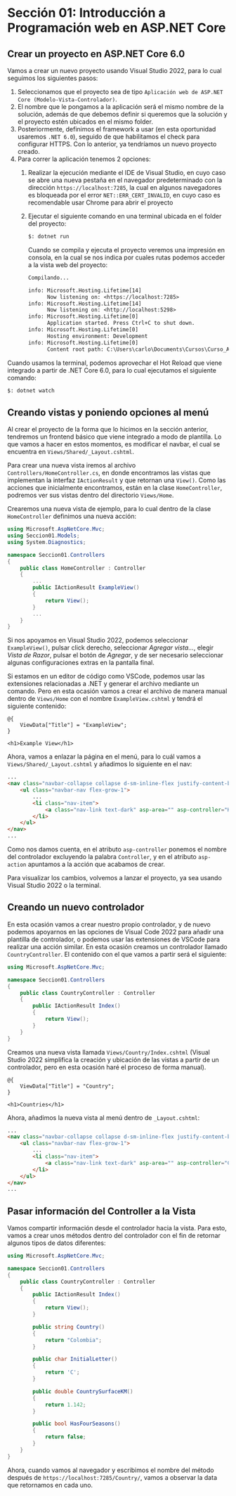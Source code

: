 # Sección 01: Introducción a Programación web en ASP.NET Core

## Crear un proyecto en ASP.NET Core 6.0

Vamos a crear un nuevo proyecto usando Visual Studio 2022, para lo cual seguimos los siguientes pasos:

1. Seleccionamos que el proyecto sea de tipo `Aplicación web de ASP.NET Core (Modelo-Vista-Controlador)`.
2. El nombre que le pongamos a la aplicación será el mismo nombre de la solución, además de que debemos definir si queremos que la solución y el proyecto estén ubicados en el mismo folder.
3. Posteriormente, definimos el framework a usar (en esta oportunidad usaremos `.NET 6.0`), seguido de que habilitamos el check para configurar HTTPS. Con lo anterior, ya tendríamos un nuevo proyecto creado.
4. Para correr la aplicación tenemos 2 opciones:
   1. Realizar la ejecución mediante el IDE de Visual Studio, en cuyo caso se abre una nueva pestaña en el navegador predeterminado con la dirección `https://localhost:7285`, la cual en algunos navegadores es bloqueada por el error `NET::ERR_CERT_INVALID`, en cuyo caso es recomendable usar Chrome para abrir el proyecto
   2. Ejecutar el siguiente comando en una terminal ubicada en el folder del proyecto:

       ```txt
       $: dotnet run
       ```

       Cuando se compila y ejecuta el proyecto veremos una impresión en consola, en la cual se nos indica por cuales rutas podemos acceder a la vista web del proyecto:

       ```txt
       Compilando...

       info: Microsoft.Hosting.Lifetime[14]
             Now listening on: <https://localhost:7285>
       info: Microsoft.Hosting.Lifetime[14]
             Now listening on: <http://localhost:5298>
       info: Microsoft.Hosting.Lifetime[0]
             Application started. Press Ctrl+C to shut down.
       info: Microsoft.Hosting.Lifetime[0]
             Hosting environment: Development
       info: Microsoft.Hosting.Lifetime[0]
             Content root path: C:\Users\carlo\Documents\Cursos\Curso_ASP.NET_Core_5.0\01-Introduccion_Programacion_Web_ASPNET_Core\Seccion01\
       ```

Cuando usamos la terminal, podemos aprovechar el Hot Reload que viene integrado a partir de .NET Core 6.0, para lo cual ejecutamos el siguiente comando:

```txt
$: dotnet watch
```

## Creando vistas y poniendo opciones al menú

Al crear el proyecto de la forma que lo hicimos en la sección anterior, tendremos un frontend básico que viene integrado a modo de plantilla. Lo que vamos a hacer en estos momentos, es modificar el navbar, el cual se encuentra en `Views/Shared/_Layout.cshtml`.

Para crear una nueva vista iremos al archivo `Controllers/HomeController.cs`, en donde encontramos las vistas que implementan la interfaz `IActionResult` y que retornan una `View()`. Como las acciones que inicialmente encontramos, están en la clase `HomeController`, podremos ver sus vistas dentro del directorio `Views/Home`.

Crearemos una nueva vista de ejemplo, para lo cual dentro de la clase `HomeController` definimos una nueva acción:

```c#
using Microsoft.AspNetCore.Mvc;
using Seccion01.Models;
using System.Diagnostics;

namespace Seccion01.Controllers
{
    public class HomeController : Controller
    {
        ...
        public IActionResult ExampleView()
        {
            return View();
        }
        ...
    }
}
```

Si nos apoyamos en Visual Studio 2022, podemos seleccionar `ExampleView()`, pulsar click derecho, seleccionar *Agregar vista...*, elegir *Vista de Razor*, pulsar el botón de *Agregar*, y de ser necesario seleccionar algunas configuraciones extras en la pantalla final.

Si estamos en un editor de código como VSCode, podemos usar las extensiones relacionadas a .NET y generar el archivo mediante un comando. Pero en esta ocasión vamos a crear el archivo de manera manual dentro de `Views/Home` con el nombre `ExampleView.cshtml` y tendrá el siguiente contenido:

```cshtml
@{
    ViewData["Title"] = "ExampleView";
}

<h1>Example View</h1>
```

Ahora, vamos a enlazar la página en el menú, para lo cuál vamos a `Views/Shared/_Layout.cshtml` y añadimos lo siguiente en el nav:

```html
...
<nav class="navbar-collapse collapse d-sm-inline-flex justify-content-between">
    <ul class="navbar-nav flex-grow-1">
        ...
        <li class="nav-item">
            <a class="nav-link text-dark" asp-area="" asp-controller="Home" asp-action="ExampleView">Example View</a>
        </li>
    </ul>
</nav>
...
```

Como nos damos cuenta, en el atributo `asp-controller` ponemos el nombre del controlador excluyendo la palabra `Controller`, y en el atributo `asp-action` apuntamos a la acción que acabamos de crear.

Para visualizar los cambios, volvemos a lanzar el proyecto, ya sea usando Visual Studio 2022 o la terminal.

## Creando un nuevo controlador

En esta ocasión vamos a crear nuestro propio controlador, y de nuevo podemos apoyarnos en las opciones de Visual Code 2022 para añadir una plantilla de controlador, o podemos usar las extensiones de VSCode para realizar una acción similar. En esta ocasión creamos un controlador llamado `CountryController`. El contenido con el que vamos a partir será el siguiente:

```c#
using Microsoft.AspNetCore.Mvc;

namespace Seccion01.Controllers
{
    public class CountryController : Controller
    {
        public IActionResult Index()
        {
            return View();
        }
    }
}
```

Creamos una nueva vista llamada `Views/Country/Index.cshtml` (Visual Studio 2022 simplifica la creación y ubicación de las vistas a partir de un controlador, pero en esta ocasión haré el proceso de forma manual).

```cshtml
@{
    ViewData["Title"] = "Country";
}

<h1>Countries</h1>
```

Ahora, añadimos la nueva vista al menú dentro de `_Layout.cshtml`:

```html
...
<nav class="navbar-collapse collapse d-sm-inline-flex justify-content-between">
    <ul class="navbar-nav flex-grow-1">
        ...
        <li class="nav-item">
            <a class="nav-link text-dark" asp-area="" asp-controller="Country" asp-action="Index">Countries</a>
        </li>
    </ul>
</nav>
...
```

## Pasar información del Controller a la Vista

Vamos compartir información desde el controlador hacia la vista. Para esto, vamos a crear unos métodos dentro del controlador con el fin de retornar algunos tipos de datos diferentes:

```c#
using Microsoft.AspNetCore.Mvc;

namespace Seccion01.Controllers
{
    public class CountryController : Controller
    {
        public IActionResult Index()
        {
            return View();
        }

        public string Country()
        {
            return "Colombia";
        }

        public char InitialLetter()
        {
            return 'C';
        }

        public double CountrySurfaceKM()
        {
            return 1.142;
        }

        public bool HasFourSeasons()
        {
            return false;
        }
    }
}
```

Ahora, cuando vamos al navegador y escribimos el nombre del método después de `https://localhost:7285/Country/`, vamos a observar la data que retornamos en cada uno.
